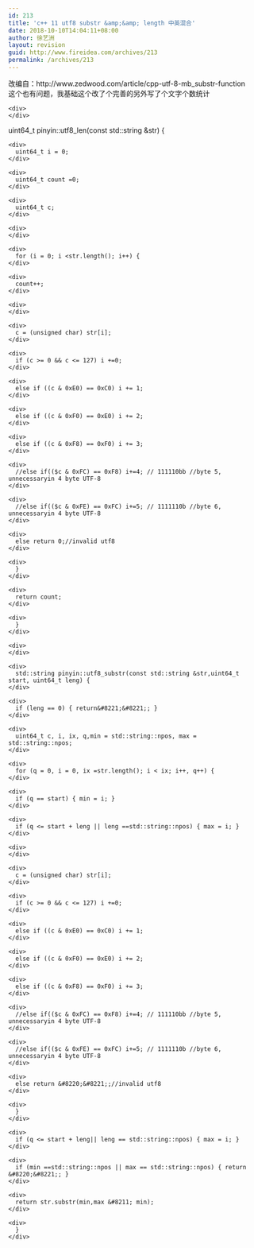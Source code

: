 ```yaml
---
id: 213
title: 'c++ 11 utf8 substr &amp;&amp; length 中英混合'
date: 2018-10-10T14:04:11+08:00
author: 徐艺洲
layout: revision
guid: http://www.fireidea.com/archives/213
permalink: /archives/213
---
```

<div id="sina_keyword_ad_area2" class="articalContent   newfont_family">
  <div>
    改编自：http://www.zedwood.com/article/cpp-utf-8-mb_substr-function
  </div>
  
  <div>
    这个也有问题，我基础这个改了个完善的另外写了个文字个数统计</p> 
    
    <div>
    </div>
  </div>
  
  <div>
  </div>
  
  <div>
    <div>
      uint64_t pinyin::utf8_len(const std::string &str) {
    </div>
    
    <div>
      uint64_t i = 0;
    </div>
    
    <div>
      uint64_t count =0;
    </div>
    
    <div>
      uint64_t c;
    </div>
    
    <div>
    </div>
    
    <div>
      for (i = 0; i <str.length(); i++) {
    </div>
    
    <div>
      count++;
    </div>
    
    <div>
    </div>
    
    <div>
      c = (unsigned char) str[i];
    </div>
    
    <div>
      if (c >= 0 && c <= 127) i +=0;
    </div>
    
    <div>
      else if ((c & 0xE0) == 0xC0) i += 1;
    </div>
    
    <div>
      else if ((c & 0xF0) == 0xE0) i += 2;
    </div>
    
    <div>
      else if ((c & 0xF8) == 0xF0) i += 3;
    </div>
    
    <div>
      //else if(($c & 0xFC) == 0xF8) i+=4; // 111110bb //byte 5, unnecessaryin 4 byte UTF-8
    </div>
    
    <div>
      //else if(($c & 0xFE) == 0xFC) i+=5; // 1111110b //byte 6, unnecessaryin 4 byte UTF-8
    </div>
    
    <div>
      else return 0;//invalid utf8
    </div>
    
    <div>
      }
    </div>
    
    <div>
      return count;
    </div>
    
    <div>
      }
    </div>
    
    <div>
    </div>
    
    <div>
      std::string pinyin::utf8_substr(const std::string &str,uint64_t start, uint64_t leng) {
    </div>
    
    <div>
      if (leng == 0) { return&#8221;&#8221;; }
    </div>
    
    <div>
      uint64_t c, i, ix, q,min = std::string::npos, max = std::string::npos;
    </div>
    
    <div>
      for (q = 0, i = 0, ix =str.length(); i < ix; i++, q++) {
    </div>
    
    <div>
      if (q == start) { min = i; }
    </div>
    
    <div>
      if (q <= start + leng || leng ==std::string::npos) { max = i; }
    </div>
    
    <div>
    </div>
    
    <div>
      c = (unsigned char) str[i];
    </div>
    
    <div>
      if (c >= 0 && c <= 127) i +=0;
    </div>
    
    <div>
      else if ((c & 0xE0) == 0xC0) i += 1;
    </div>
    
    <div>
      else if ((c & 0xF0) == 0xE0) i += 2;
    </div>
    
    <div>
      else if ((c & 0xF8) == 0xF0) i += 3;
    </div>
    
    <div>
      //else if(($c & 0xFC) == 0xF8) i+=4; // 111110bb //byte 5, unnecessaryin 4 byte UTF-8
    </div>
    
    <div>
      //else if(($c & 0xFE) == 0xFC) i+=5; // 1111110b //byte 6, unnecessaryin 4 byte UTF-8
    </div>
    
    <div>
      else return &#8220;&#8221;;//invalid utf8
    </div>
    
    <div>
      }
    </div>
    
    <div>
      if (q <= start + leng|| leng == std::string::npos) { max = i; }
    </div>
    
    <div>
      if (min ==std::string::npos || max == std::string::npos) { return &#8220;&#8221;; }
    </div>
    
    <div>
      return str.substr(min,max &#8211; min);
    </div>
    
    <div>
      }
    </div>
  </div>